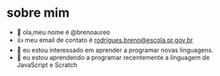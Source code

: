 # sobre mim
- 👋 ola,meu nome é @brenoaureo
- :+1: meu email de contato é rodrigues.breno@escola.pr.gov.br
- 👀 eu estou interessado em aprender a programar novas linguagens.
- 🌱 eu estou aprendendo a programar recentemente a linguagem de JavaScript e Scratch
